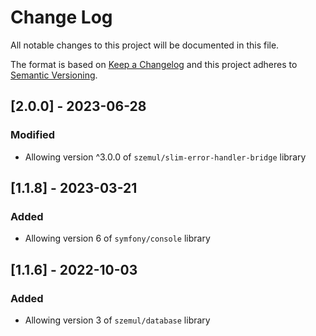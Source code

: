 # Change Log

All notable changes to this project will be documented in this file.

The format is based on [Keep a Changelog](http://keepachangelog.com/)
and this project adheres to [Semantic Versioning](http://semver.org/).


## [2.0.0] - 2023-06-28

### Modified

- Allowing version ^3.0.0 of `szemul/slim-error-handler-bridge` library

## [1.1.8] - 2023-03-21

### Added

- Allowing version 6 of `symfony/console` library

## [1.1.6] - 2022-10-03

### Added

- Allowing version 3 of `szemul/database` library
